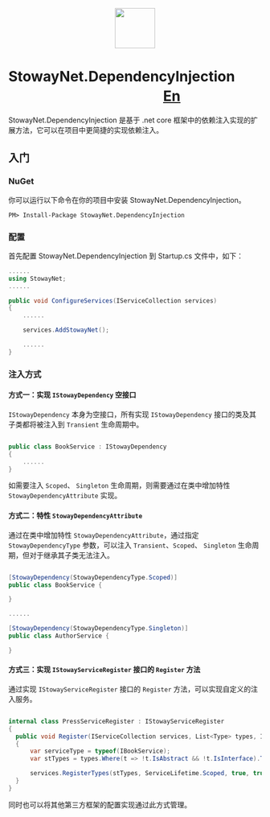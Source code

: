<p align="center">
  <img height="80" src="https://s.gravatar.com/avatar/6275a0046443d6fb33421b52e503bc3e?s=140">
</p>

# StowayNet.DependencyInjection 　　　　　　　　　　　[En](https://github.com/stoway/StowayNet.DependencyInjection/blob/master/README.en-us.md)
 StowayNet.DependencyInjection 是基于 .net core 框架中的依赖注入实现的扩展方法，它可以在项目中更简捷的实现依赖注入。

## 入门
### NuGet 

你可以运行以下命令在你的项目中安装 StowayNet.DependencyInjection。

```
PM> Install-Package StowayNet.DependencyInjection
```

### 配置

首先配置 StowayNet.DependencyInjection 到 Startup.cs 文件中，如下：
```c#
......
using StowayNet;
......

public void ConfigureServices(IServiceCollection services)
{
    ......

    services.AddStowayNet();

    ......
}

```

### 注入方式

#### 方式一：实现 `IStowayDependency` 空接口 

`IStowayDependency` 本身为空接口，所有实现 `IStowayDependency` 接口的类及其子类都将被注入到 `Transient` 生命周期中。

```c#

public class BookService : IStowayDependency
{
    ......
}

```
如需要注入 `Scoped`、 `Singleton` 生命周期，则需要通过在类中增加特性 `StowayDependencyAttribute` 实现。

#### 方式二：特性 `StowayDependencyAttribute`

通过在类中增加特性 `StowayDependencyAttribute`，通过指定 `StowayDependencyType` 参数，可以注入 `Transient`、`Scoped`、 `Singleton` 生命周期，但对于继承其子类无法注入。

```c#

[StowayDependency(StowayDependencyType.Scoped)]
public class BookService {

}

......

[StowayDependency(StowayDependencyType.Singleton)]
public class AuthorService {

}

```

#### 方式三：实现 `IStowayServiceRegister` 接口的 `Register` 方法

通过实现 `IStowayServiceRegister` 接口的 `Register` 方法，可以实现自定义的注入服务。

```c#

internal class PressServiceRegister : IStowayServiceRegister
{
  public void Register(IServiceCollection services, List<Type> types, IConfiguration configuration)
  {
      var serviceType = typeof(IBookService);
      var stTypes = types.Where(t => !t.IsAbstract && !t.IsInterface).ToList();

      services.RegisterTypes(stTypes, ServiceLifetime.Scoped, true, true);
  }
}

```

同时也可以将其他第三方框架的配置实现通过此方式管理。
